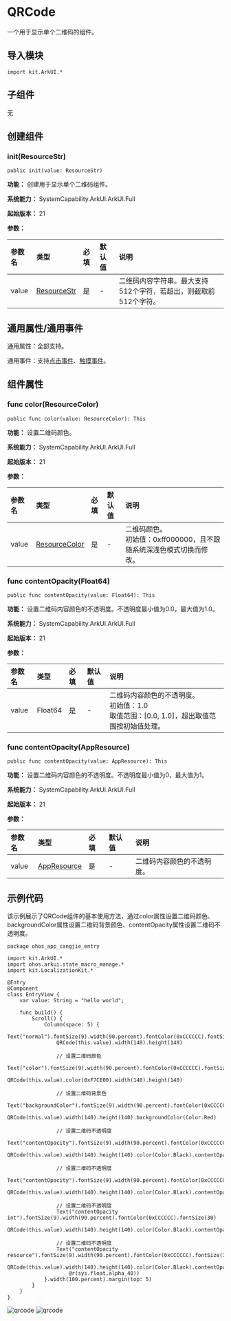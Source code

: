# QRCode

一个用于显示单个二维码的组件。

## 导入模块

```cangjie
import kit.ArkUI.*
```

## 子组件

无

## 创建组件

### init(ResourceStr)

```cangjie
public init(value: ResourceStr)
```

**功能：** 创建用于显示单个二维码组件。

**系统能力：** SystemCapability.ArkUI.ArkUI.Full

**起始版本：** 21

**参数：**

|参数名|类型|必填|默认值|说明|
|:---|:---|:---|:---|:---|
|value|[ResourceStr](../BasicServicesKit/cj-apis-base.md#interface-resourcestr)|是|-|二维码内容字符串。最大支持512个字符，若超出，则截取前512个字符。|

## 通用属性/通用事件

通用属性：全部支持。

通用事件：支持[点击事件](./cj-universal-event-click.md#func-onclick)、[触摸事件](./cj-universal-event-touch.md#func-ontouch)。

## 组件属性

### func color(ResourceColor)

```cangjie
public func color(value: ResourceColor): This
```

**功能：** 设置二维码颜色。

**系统能力：** SystemCapability.ArkUI.ArkUI.Full

**起始版本：** 21

**参数：**

|参数名|类型|必填|默认值|说明|
|:---|:---|:---|:---|:---|
|value|[ResourceColor](../BasicServicesKit/cj-apis-base.md#interface-resourcecolor)|是|-|二维码颜色。<br/>初始值：0xff000000，且不跟随系统深浅色模式切换而修改。|

### func contentOpacity(Float64)

```cangjie
public func contentOpacity(value: Float64): This
```

**功能：** 设置二维码内容颜色的不透明度。不透明度最小值为0.0，最大值为1.0。

**系统能力：** SystemCapability.ArkUI.ArkUI.Full

**起始版本：** 21

**参数：**

|参数名|类型|必填|默认值|说明|
|:---|:---|:---|:---|:---|
|value|Float64|是|-|二维码内容颜色的不透明度。<br/>初始值：1.0<br/>取值范围：[0.0, 1.0]，超出取值范围按初始值处理。|

### func contentOpacity(AppResource)

```cangjie
public func contentOpacity(value: AppResource): This
```

**功能：** 设置二维码内容颜色的不透明度。不透明度最小值为0，最大值为1。

**系统能力：** SystemCapability.ArkUI.ArkUI.Full

**起始版本：** 21

**参数：**

|参数名|类型|必填|默认值|说明|
|:---|:---|:---|:---|:---|
|value|[AppResource](./cj-common-types.md#class-appresource)|是|-|二维码内容颜色的不透明度。|

## 示例代码

该示例展示了QRCode组件的基本使用方法，通过color属性设置二维码颜色、backgroundColor属性设置二维码背景颜色、contentOpacity属性设置二维码不透明度。

<!-- run -->

```cangjie
package ohos_app_cangjie_entry

import kit.ArkUI.*
import ohos.arkui.state_macro_manage.*
import kit.LocalizationKit.*

@Entry
@Component
class EntryView {
    var value: String = "hello world";

    func build() {
        Scroll() {
            Column(space: 5) {
                Text("normal").fontSize(9).width(90.percent).fontColor(0xCCCCCC).fontSize(30)
                QRCode(this.value).width(140).height(140)

                // 设置二维码颜色
                Text("color").fontSize(9).width(90.percent).fontColor(0xCCCCCC).fontSize(30)
                QRCode(this.value).color(0xF7CE00).width(140).height(140)

                // 设置二维码背景色
                Text("backgroundColor").fontSize(9).width(90.percent).fontColor(0xCCCCCC).fontSize(30)
                QRCode(this.value).width(140).height(140).backgroundColor(Color.Red)

                // 设置二维码不透明度
                Text("contentOpacity").fontSize(9).width(90.percent).fontColor(0xCCCCCC).fontSize(30)
                QRCode(this.value).width(140).height(140).color(Color.Black).contentOpacity(0.1)

                // 设置二维码不透明度
                Text("contentOpacity").fontSize(9).width(90.percent).fontColor(0xCCCCCC).fontSize(30)
                QRCode(this.value).width(140).height(140).color(Color.Black).contentOpacity(0.1)

                // 设置二维码不透明度
                Text("contentOpacity int").fontSize(9).width(90.percent).fontColor(0xCCCCCC).fontSize(30)
                QRCode(this.value).width(140).height(140).color(Color.Black).contentOpacity(0.0)

                // 设置二维码不透明度
                Text("contentOpacity resource").fontSize(9).width(90.percent).fontColor(0xCCCCCC).fontSize(30)
                QRCode(this.value).width(140).height(140).color(Color.Black).contentOpacity(
                    @r(sys.float.alpha_40))
            }.width(100.percent).margin(top: 5)
        }
    }
}
```

![qrcode](figures/qrcode1.png)
![qrcode](figures/qrcode2.png)
